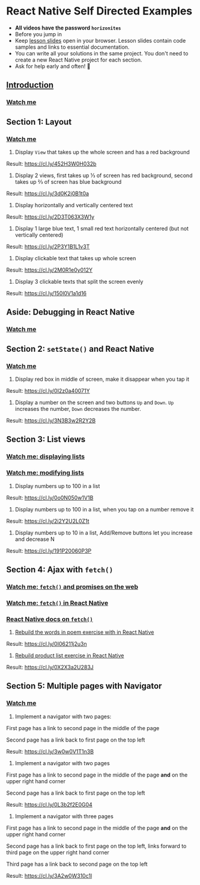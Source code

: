 # React Native Self Directed Examples

- **All videos have the password `horizonites`**
- Before you jump in
- Keep [lesson slides](http://lessons.horizonsbootcamp.com/week07/day1.html)
  open in your browser. Lesson slides contain code samples and links to
  essential documentation.
- You can write all your solutions in the same project. You don't need to
  create a new React Native project for each section.
- Ask for help early and often! 🙋

## [Introduction](https://vimeo.com/205854019)

### [Watch me](https://vimeo.com/205854019)

## Section 1: Layout

### [Watch me](https://vimeo.com/205842234)

1. Display `View` that takes up the whole screen and has a red background

  Result: https://cl.ly/452H3W0H032b

1. Display 2 views, first takes up ⅓ of screen has red background, second takes up ⅔ of screen has blue background

  Result: https://cl.ly/3d0K2j0B1t0a

1. Display horizontally and vertically centered text

  Result: https://cl.ly/2D3T063X3W1y

1. Display 1 large blue text, 1 small red text horizontally centered (but not vertically centered)

  Result: https://cl.ly/2P3Y1B1L1v3T

1. Display clickable text that takes up whole screen

  Result: https://cl.ly/2M0R1e0y012Y

1. Display 3 clickable texts that split the screen evenly

  Result: https://cl.ly/150l0V1a1d16

## Aside: Debugging in React Native

### [Watch me](https://vimeo.com/205859522)

## Section 2: `setState()` and React Native

### [Watch me](https://vimeo.com/205842625)

1. Display red box in middle of screen, make it disappear when you tap it

  Result: https://cl.ly/0I2z0a40071Y

1. Display a number on the screen and two buttons `Up` and `Down`. `Up`
  increases the number, `Down` decreases the number.

  Result: https://cl.ly/3N3B3w2R2Y2B

## Section 3: List views

### [Watch me: displaying lists](https://vimeo.com/205845997)
### [Watch me: modifying lists](https://vimeo.com/205846348)

1. Display numbers up to 100 in a list

  Result: https://cl.ly/0o0N050w1V1B

1. Display numbers up to 100 in a list, when you tap on a number remove it

  Result: https://cl.ly/2i2Y2U2L0Z1t

1. Display numbers up to 10 in a list, Add/Remove buttons let you increase and decrease N

  Result: https://cl.ly/191P20060P3P


## Section 4: Ajax with `fetch()`

### [Watch me: `fetch()` and promises on the web](https://vimeo.com/205846552)
### [Watch me: `fetch()` in React Native](https://vimeo.com/205846830)
### [React Native docs on `fetch()`](https://facebook.github.io/react-native/docs/network.html)

1. [Rebuild the words in poem exercise with in React Native](http://codepen.io/moose-horizons/pen/Ndayjm)

  Result: https://cl.ly/0I06211j2u3n

1. [Rebuild product list exercise in React Native](http://codepen.io/moose-horizons/pen/wJaqKK?editors=1010)

  Result: https://cl.ly/0X2X3a2U283J

## Section 5: Multiple pages with Navigator

### [Watch me](https://vimeo.com/205850145)

1. Implement a navigator with two pages:

  First page has a link to second page in the middle of the page

  Second page has a link back to first page on the top left

  Result: https://cl.ly/3w0w0V1T1n3B

1. Implement a navigator with two pages

  First page has a link to second page in the middle of the page **and**
  on the upper right hand corner

  Second page has a link back to first page on the top left

  Result: https://cl.ly/0L3b2f2E0G04

1. Implement a navigator with three pages

  First page has a link to second page in the middle of the page **and**
  on the upper right hand corner

  Second page has a link back to first page on the top left, links forward
  to third page on the upper right hand corner

  Third page has a link back to second page on the top left

  Result: https://cl.ly/3A2w0W310c1l
